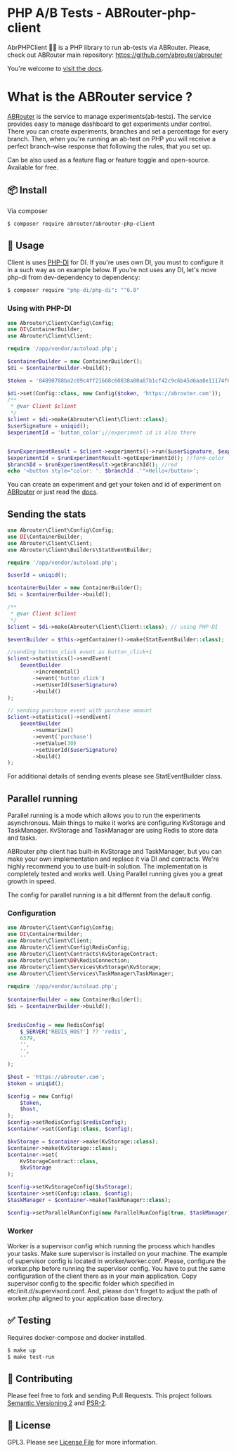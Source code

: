 # PHP A/B Tests - ABRouter-php-client

AbrPHPClient :construction_worker_woman: is a PHP library to run ab-tests via ABRouter. Please, check out ABRouter main repository: https://github.com/abrouter/abrouter

You're welcome to [visit the docs](https://docs.abrouter.com).

# What is the ABRouter service ? 

[ABRouter](https://abrouter.com) is the service to manage experiments(ab-tests). The service provides easy to manage dashboard to get experiments under control.
There you can create experiments, branches and set a percentage for every branch. Then, when you're running an ab-test on PHP you will receive a perfect branch-wise response that following the rules, that you set up.

Can be also used as a feature flag or feature toggle and open-source.
Available for free. 

## :package: Install
Via composer

``` bash
$ composer require abrouter/abrouter-php-client
```

## :rocket: Usage

Client is uses [PHP-DI](https://github.com/PHP-DI/PHP-DI) for DI. If you're uses own DI, you must to configure it in a such way as on example below. 
If you're not uses any DI, let's move php-di from dev-dependency to dependency:
``` bash
$ composer require "php-di/php-di": "^6.0"
```

### Using with PHP-DI

```php
use Abrouter\Client\Config\Config;
use DI\ContainerBuilder;
use Abrouter\Client\Client;

require '/app/vendor/autoload.php';

$containerBuilder = new ContainerBuilder();
$di = $containerBuilder->build();

$token = '04890788ba2c89c4ff21668c60838a00a87b1cf42c9c6b45d6aa8e11174f0d5762b16b6c09b6b822'; //you can find your token in ABRouter dashboard

$di->set(Config::class, new Config($token, 'https://abrouter.com'));
/**
 * @var Client $client
 */
$client = $di->make(Abrouter\Client\Client::class);
$userSignature = uniqid();
$experimentId = 'button_color';//experiment id is also there


$runExperimentResult = $client->experiments()->run($userSignature, $experimentId);
$experimentId = $runExperimentResult->getExperimentId(); //form-color
$branchId = $runExperimentResult->getBranchId(); //red
echo '<button style="color: '. $branchId .'">Hello</button>';
```

You can create an experiment and get your token and id of experiment on [ABRouter](https://abrouter.com) or just read the [docs](https://abrouter.com/en/docs). 

## Sending the stats

```php
use Abrouter\Client\Config\Config;
use DI\ContainerBuilder;
use Abrouter\Client\Client;
use Abrouter\Client\Builders\StatEventBuilder;

require '/app/vendor/autoload.php';

$userId = uniqid();

$containerBuilder = new ContainerBuilder();
$di = $containerBuilder->build();

/**
 * @var Client $client
 */
$client = $di->make(Abrouter\Client\Client::class); // using PHP-DI

$eventBuilder = $this->getContainer()->make(StatEventBuilder::class);

//sending button_click event as button_click+1
$client->statistics()->sendEvent(
    $eventBuilder
        ->incremental()
        ->event('button_click')
        ->setUserId($userSignature)
        ->build()
);

// sending purchase event with purchase amount
$client->statistics()->sendEvent(
    $eventBuilder
        ->summarize()
        ->event('purchase')
        ->setValue(30)
        ->setUserId($userSignature)
        ->build()
);
```

For additional details of sending events please see StatEventBuilder class.

## Parallel running

Parallel running is a mode which allows you to run the experiments asynchronous. 
Main things to make it works are configuring KvStorage and TaskManager. 
KvStorage and TaskManager are using Redis to store data and tasks.


ABRouter php client has built-in KvStorage and TaskManager, but you can make your own implementation and replace it via DI and contracts.
We're highly recommend you to use built-in solution. The implementation is completely tested and works well. Using Parallel running gives you a great growth in speed.


The config for parallel running is a bit different from the default config.


### Configuration
```php
use Abrouter\Client\Config\Config;
use DI\ContainerBuilder;
use Abrouter\Client\Client;
use Abrouter\Client\Config\RedisConfig;
use Abrouter\Client\Contracts\KvStorageContract;
use Abrouter\Client\DB\RedisConnection;
use Abrouter\Client\Services\KvStorage\KvStorage;
use Abrouter\Client\Services\TaskManager\TaskManager;
        
require '/app/vendor/autoload.php';
        
$containerBuilder = new ContainerBuilder();
$di = $containerBuilder->build();


$redisConfig = new RedisConfig(
    $_SERVER['REDIS_HOST'] ?? 'redis',
    6379,
    '',
    '',
    ''
);

$host = 'https://abrouter.com';
$token = uniqid();

$config = new Config(
    $token,
    $host,
);
$config->setRedisConfig($redisConfig);
$container->set(Config::class, $config);

$kvStorage = $container->make(KvStorage::class);
$container->make(KvStorage::class);
$container->set(
    KvStorageContract::class,
    $kvStorage
);

$config->setKvStorageConfig($kvStorage);
$container->set(Config::class, $config);
$taskManager = $container->make(TaskManager::class);

$config->setParallelRunConfig(new ParallelRunConfig(true, $taskManager));
```

### Worker

Worker is a supervisor config which running the process which handles your tasks. 
Make sure supervisor is installed on your machine. The example of supervisor config is located in worker/worker.conf.
Please, configure the worker.php before running the supervisor config. 
You have to put the same configuration of the client there as in your main application.
Copy supervisor config to the specific folder which specified in etc/init.d/supervisord.conf. 
And, please don't forget to adjust the path of worker.php aligned to your application base directory.

## :white_check_mark: Testing
Requires docker-compose and docker installed.

``` bash
$ make up
$ make test-run
```

## :wrench: Contributing

Please feel free to fork and sending Pull Requests. This project follows [Semantic Versioning 2](http://semver.org) and [PSR-2](http://www.php-fig.org/psr/psr-2/).

## :page_facing_up: License

GPL3. Please see [License File](LICENSE) for more information.
